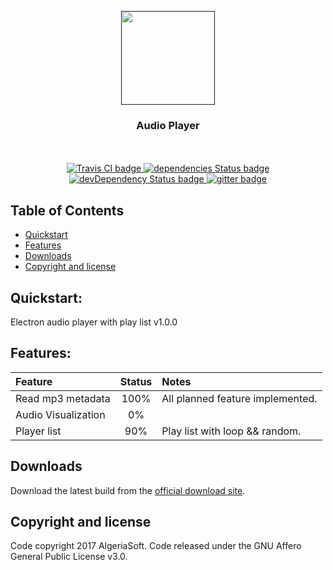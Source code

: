 <p align="center">
  <a href="">
    <img src="assets/multimedia/images/icon.png" width="150">
  </a>

  <h3 align="center">Audio Player</h3>

<p align="center">
    <br>
    <br>
    <a href="https://travis-ci.org/AlgeriaSoft/Audio-Player">
      <img src="https://travis-ci.org/AlgeriaSoft/Audio-Player.svg?branch=master" alt="Travis CI badge">
    </a>
    <a href="https://david-dm.org/AlgeriaSoft/Audio-Player">
      <img src="https://david-dm.org/AlgeriaSoft/Audio-Player/status.svg" alt="dependencies Status badge">
      </a>
    <a href="https://david-dm.org/AlgeriaSoft/Audio-Player#info=devDependencies">
      <img src="https://david-dm.org/AlgeriaSoft/Audio-Player/dev-status.svg" alt="devDependency Status badge">
    </a>
     <a href="https://gitter.im/Audio-Player/Lobby?utm_source=badge&utm_medium=badge&utm_campaign=pr-badge&utm_content=badge">
        <img src="https://badges.gitter.im/Audio-Player/Lobby.svg" alt="gitter badge">
    </a>

</p>
  
## Table of Contents

- [Quickstart](#Quickstart)
- [Features](#Features)
- [Downloads](#Downloads)
- [Copyright and license](#copyright-and-license)


## Quickstart:
Electron audio player with play list v1.0.0

## Features:
| Feature                | Status        | Notes                             |
|:-----------------------|:-------------:|:----------------------------------|
| Read mp3 metadata      | 100%          | All planned feature implemented.  |
| Audio Visualization    | 0%            |                                   |
| Player list            | 90%           | Play list with loop && random.    |
  


## Downloads

Download the latest build from the [official download site](https://algeriasoft.github.io/Website/audio-player/download.html).


## Copyright and license
Code copyright 2017 AlgeriaSoft. Code released under the GNU Affero General Public License v3.0.
